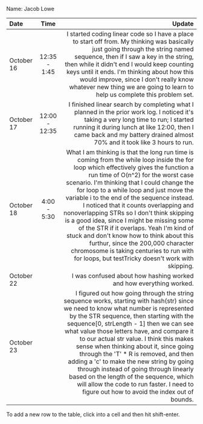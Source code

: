 Name: Jacob Lowe

| Date       |     Time      |                                                                                                                                                                                                                                                                                                                                                                                                                                                                                                                                                                                                                                                                                   Update |
|:-----------|:-------------:|-----------------------------------------------------------------------------------------------------------------------------------------------------------------------------------------------------------------------------------------------------------------------------------------------------------------------------------------------------------------------------------------------------------------------------------------------------------------------------------------------------------------------------------------------------------------------------------------------------------------------------------------------------------------------------------------:|
| October 16 | 12:35 - 1:45  |                                                                                                                                                                                                                                                                                      I started coding linear code so I have a place to start off from. My thinking was basically just going through the string named sequence, then if I saw a key in the string, then while it didn't end I would keep counting keys until it ends. I'm thinking about how this would improve, since I don't really know whatever new thing we are going to learn to help us complete this problem set. |
| October 17 | 12:00 - 12:35 |                                                                                                                                                                                                                                                                                                                                                                                                                         I finished linear search by completing what I planned in the prior work log. I noticed it's taking a very long time to run; I started running it during lunch at like 12:00, then I came back and my battery drained almost 70% and it took like 3 hours to run. |
| October 18 |  4:00 - 5:30  | What I am thinking is that the long run time is coming from the while loop inside the for loop which effectively gives the function a run time of O(n^2) for the worst case scenario. I'm thinking that I could change the for loop to a while loop and just move the variable i to the end of the sequence instead. I noticed that it counts overlapping and nonoverlapping STRs so I don't think skipping is a good idea, since I might be missing some of the STR if it overlaps. Yeah I'm kind of stuck and don't know how to think about this furthur, since the 200,000 character chromosome is taking centuries to run with for loops, but testTricky doesn't work with skipping. |
| October 22 |               |                                                                                                                                                                                                                                                                                                                                                                                                                                                                                                                                                                                                                       I was confused about how hashing worked and how everything worked. |
| October 23 |               |                                                  I figured out how going through the string sequence works, starting with hash(str) since we need to know what number is represented by the STR sequence, then starting with the sequence[0, strLength - 1] then we can see what value those letters have, and compare it to our actual str value. I think this makes sense when thinking about it, since going through the 'T' * R is removed, and then adding a 'c' to make the new string by going through instead of going through linearly based on the length of the sequence, which will allow the code to run faster. I need to figure out how to avoid the index out of bounds. |


To add a new row to the table, click into a cell and then hit shift-enter.